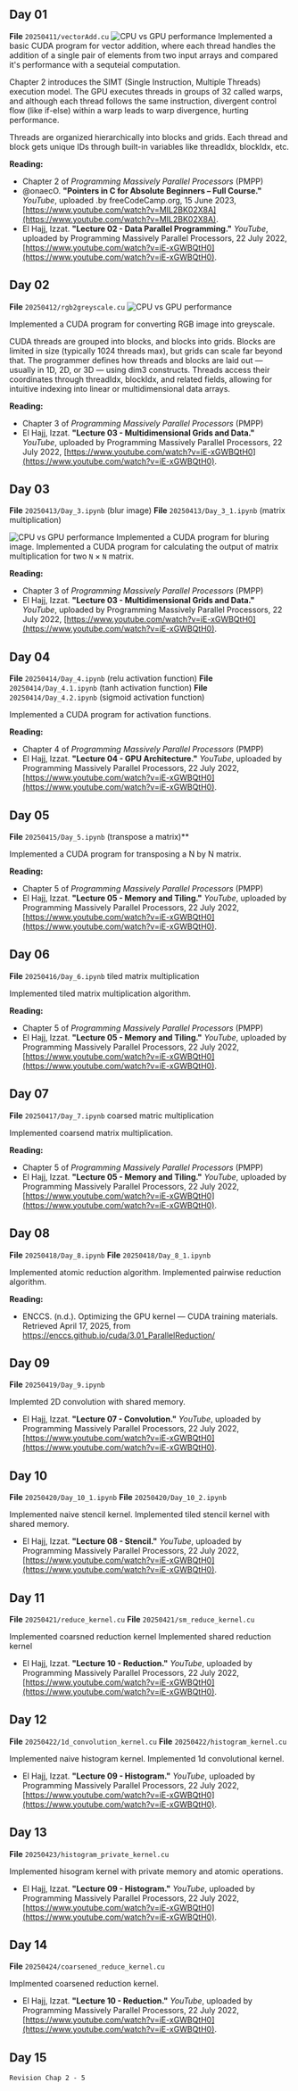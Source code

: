 ## Day 01
 **File** `20250411/vectorAdd.cu`
![CPU vs GPU performance](/20250411/qwe_download.png)
Implemented a basic CUDA program for vector addition, where each thread handles the addition of a single pair of elements from two input arrays and compared it's performance with a sequteial computation.

Chapter 2 introduces the SIMT (Single Instruction, Multiple Threads) execution model. The GPU executes threads in groups of 32 called warps, and although each thread follows the same instruction, divergent control flow (like if-else) within a warp leads to warp divergence, hurting performance. 

Threads are organized hierarchically into blocks and grids. Each thread and block gets unique IDs through built-in variables like threadIdx, blockIdx, etc.

**Reading:**
- Chapter 2 of _Programming Massively Parallel Processors_ (PMPP)
- @onaecO. **"Pointers in C for Absolute Beginners – Full Course."** _YouTube_, uploaded .by freeCodeCamp.org, 15 June 2023, [https://www.youtube.com/watch?v=MIL2BK02X8A](https://www.youtube.com/watch?v=MIL2BK02X8A).
- El Hajj, Izzat. **"Lecture 02 - Data Parallel Programming."** _YouTube_, uploaded by Programming Massively Parallel Processors, 22 July 2022, [https://www.youtube.com/watch?v=iE-xGWBQtH0](https://www.youtube.com/watch?v=iE-xGWBQtH0).

## Day 02
**File** `20250412/rgb2greyscale.cu`
![CPU vs GPU performance](/20250412/seq.png)

Implemented a CUDA program for converting RGB image into greyscale.

CUDA threads are grouped into blocks, and blocks into grids. Blocks are limited in size (typically 1024 threads max), but grids can scale far beyond that. The programmer defines how threads and blocks are laid out — usually in 1D, 2D, or 3D — using dim3 constructs. Threads access their coordinates through threadIdx, blockIdx, and related fields, allowing for intuitive indexing into linear or multidimensional data arrays.

**Reading:**
- Chapter 3 of _Programming Massively Parallel Processors_ (PMPP)
- El Hajj, Izzat. **"Lecture 03 - Multidimensional Grids and Data."** _YouTube_, uploaded by Programming Massively Parallel Processors, 22 July 2022, [https://www.youtube.com/watch?v=iE-xGWBQtH0](https://www.youtube.com/watch?v=iE-xGWBQtH0).

## Day 03
**File** `20250413/Day_3.ipynb` (blur image)
**File** `20250413/Day_3_1.ipynb` (matrix multiplication)

![CPU vs GPU performance](/20250413/qwe_download.png)
Implemented a CUDA program for bluring image.
Implemented a CUDA program for calculating the output of matrix multiplication for two `N` $\times$ `N` matrix.


**Reading:**
- Chapter 3 of _Programming Massively Parallel Processors_ (PMPP)
- El Hajj, Izzat. **"Lecture 03 - Multidimensional Grids and Data."** _YouTube_, uploaded by Programming Massively Parallel Processors, 22 July 2022, [https://www.youtube.com/watch?v=iE-xGWBQtH0](https://www.youtube.com/watch?v=iE-xGWBQtH0).

## Day 04
**File** `20250414/Day_4.ipynb` (relu activation function)
**File** `20250414/Day_4.1.ipynb` (tanh activation function)
**File** `20250414/Day_4.2.ipynb` (sigmoid activation function)

Implemented a CUDA program for activation  functions.

**Reading:**
- Chapter 4 of _Programming Massively Parallel Processors_ (PMPP)
- El Hajj, Izzat. **"Lecture 04 - GPU Architecture."** _YouTube_, uploaded by Programming Massively Parallel Processors, 22 July 2022, [https://www.youtube.com/watch?v=iE-xGWBQtH0](https://www.youtube.com/watch?v=iE-xGWBQtH0).

## Day 05
**File** `20250415/Day_5.ipynb` (transpose a matrix)**

Implemented a CUDA program for transposing a N by N matrix.

**Reading:**
- Chapter 5 of _Programming Massively Parallel Processors_ (PMPP)
- El Hajj, Izzat. **"Lecture 05 - Memory and Tiling."** _YouTube_, uploaded by Programming Massively Parallel Processors, 22 July 2022, [https://www.youtube.com/watch?v=iE-xGWBQtH0](https://www.youtube.com/watch?v=iE-xGWBQtH0).

## Day 06
**File** `20250416/Day_6.ipynb` tiled matrix multiplication

Implemented tiled matrix multiplication algorithm.

**Reading:**
- Chapter 5 of _Programming Massively Parallel Processors_ (PMPP)
- El Hajj, Izzat. **"Lecture 05 - Memory and Tiling."** _YouTube_, uploaded by Programming Massively Parallel Processors, 22 July 2022, [https://www.youtube.com/watch?v=iE-xGWBQtH0](https://www.youtube.com/watch?v=iE-xGWBQtH0).

## Day 07
**File** `20250417/Day_7.ipynb` coarsed matric multiplication

Implemented coarsend matrix multiplication.

**Reading:**
- Chapter 5 of _Programming Massively Parallel Processors_ (PMPP)
- El Hajj, Izzat. **"Lecture 05 - Memory and Tiling."** _YouTube_, uploaded by Programming Massively Parallel Processors, 22 July 2022, [https://www.youtube.com/watch?v=iE-xGWBQtH0](https://www.youtube.com/watch?v=iE-xGWBQtH0).

## Day 08

**File** `20250418/Day_8.ipynb` 
**File** `20250418/Day_8_1.ipynb` 

Implemented atomic reduction algorithm.
Implemented pairwise reduction algorithm.


**Reading:**
- ENCCS. (n.d.). Optimizing the GPU kernel — CUDA training materials. Retrieved April 17, 2025, from https://enccs.github.io/cuda/3.01_ParallelReduction/

## Day 09

**File** `20250419/Day_9.ipynb`

Implemted 2D convolution with shared memory.

- El Hajj, Izzat. **"Lecture 07 - Convolution."** _YouTube_, uploaded by Programming Massively Parallel Processors, 22 July 2022, [https://www.youtube.com/watch?v=iE-xGWBQtH0](https://www.youtube.com/watch?v=iE-xGWBQtH0).

## Day 10

**File** `20250420/Day_10_1.ipynb`
**File** `20250420/Day_10_2.ipynb`

Implemented naive stencil kernel.
Implemented tiled stencil kernel with shared memory.

- El Hajj, Izzat. **"Lecture 08 - Stencil."** _YouTube_, uploaded by Programming Massively Parallel Processors, 22 July 2022, [https://www.youtube.com/watch?v=iE-xGWBQtH0](https://www.youtube.com/watch?v=iE-xGWBQtH0).

## Day 11

**File** `20250421/reduce_kernel.cu`
**File** `20250421/sm_reduce_kernel.cu`

Implemented coarsned reduction kernel
Implemented shared reduction kernel

- El Hajj, Izzat. **"Lecture 10 - Reduction."** _YouTube_, uploaded by Programming Massively Parallel Processors, 22 July 2022, [https://www.youtube.com/watch?v=iE-xGWBQtH0](https://www.youtube.com/watch?v=iE-xGWBQtH0).


## Day 12 

**File** `20250422/1d_convolution_kernel.cu`
**File** `20250422/histogram_kernel.cu`

Implemented naive histogram kernel.
Implemented 1d convolutional kernel.

- El Hajj, Izzat. **"Lecture 09 - Histogram."** _YouTube_, uploaded by Programming Massively Parallel Processors, 22 July 2022, [https://www.youtube.com/watch?v=iE-xGWBQtH0](https://www.youtube.com/watch?v=iE-xGWBQtH0).

## Day 13

**File** `20250423/histogram_private_kernel.cu`

Implemented hisogram kernel with private memory and atomic operations.


- El Hajj, Izzat. **"Lecture 09 - Histogram."** _YouTube_, uploaded by Programming Massively Parallel Processors, 22 July 2022, [https://www.youtube.com/watch?v=iE-xGWBQtH0](https://www.youtube.com/watch?v=iE-xGWBQtH0).

## Day 14


**File** `20250424/coarsened_reduce_kernel.cu`

Implmented coarsened reduction kernel.


- El Hajj, Izzat. **"Lecture 10 - Reduction."** _YouTube_, uploaded by Programming Massively Parallel Processors, 22 July 2022, [https://www.youtube.com/watch?v=iE-xGWBQtH0](https://www.youtube.com/watch?v=iE-xGWBQtH0).

## Day 15

`Revision Chap 2 - 5`

